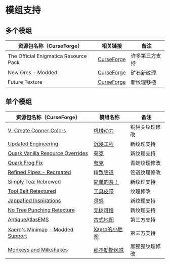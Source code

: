 # 模组支持

## 多个模组

| 资源包名称（CurseForge）              | 相关链接                                                                                                     | 备注           |
| ------------------------------------- | ------------------------------------------------------------------------------------------------------------ | -------------- |
| The Official Enigmatica Resource Pack | [CurseForge](https://www.curseforge.com/minecraft/texture-packs/the-official-enigmatica-resource-pack-16x16) | 许多第三方支持 |
| New Ores - Modded                     | [CurseForge](https://www.curseforge.com/minecraft/texture-packs/new-ores-modded-extension)                   | 矿石新纹理     |
| Future Texture                        | [CurseForge](https://www.curseforge.com/minecraft/texture-packs/future-texture)                              | 新纹理移植     |

## 单个模组

| 资源包名称（CurseForge）                                                                                                | 模组名称                                              | 备注           |
| ----------------------------------------------------------------------------------------------------------------------- | ----------------------------------------------------- | -------------- |
| [V. Create Copper Colors](https://www.curseforge.com/minecraft/texture-packs/vanilla-copper-colors)                     | [机械动力](https://www.mcmod.cn/class/2021.html)      | 铜相关纹理修改 |
| [Updated Engineering](https://www.curseforge.com/minecraft/texture-packs/updated-engineering)                           | [沉浸工程](https://www.mcmod.cn/class/463.html)       | 新纹理支持     |
| [Quark Vanilla Resource Overrides](https://www.curseforge.com/minecraft/texture-packs/quark-vanilla-resource-overrides) | [夸克](https://www.mcmod.cn/class/527.html)           | 新纹理支持     |
| [Quark Frog Fix](https://www.curseforge.com/minecraft/texture-packs/quark-frog-fix)                                     | [夸克](https://www.mcmod.cn/class/527.html)           | 青蛙纹理修改   |
| [Refined Pipes - Recreated](https://www.curseforge.com/minecraft/texture-packs/refined-pipes-recreated)                 | [精致管道](https://www.mcmod.cn/class/3070.html)      | 管道纹理修改   |
| [Simply Tea: Rebrewed](https://www.curseforge.com/minecraft/texture-packs/simply-tea-rebrewed)                          | [简单的茶！](https://www.mcmod.cn/class/3597.html)    | 新纹理支持     |
| [Tool Belt Retextured](https://www.curseforge.com/minecraft/texture-packs/tool-belt-retextured)                         | [工具皮带](https://www.mcmod.cn/class/2649.html)      | 纹理修改       |
| [Jappafied Inspirations](https://www.curseforge.com/minecraft/texture-packs/jappafied-inspirations)                     | [灵感](https://www.mcmod.cn/class/1122.html)          | 新纹理支持     |
| [No Tree Punching Retexture](https://www.curseforge.com/minecraft/texture-packs/no-tree-punching-retexture)             | [无树可撸](https://www.mcmod.cn/class/2138.html)      | 新纹理支持     |
| [AntiqueAtlasEMS](https://www.curseforge.com/minecraft/texture-packs/antiqueatlasems)                                   | [古式地图](https://www.mcmod.cn/class/1308.html)      | 第三方支持     |
| [Xaero's Minimap - Modded Support](https://www.curseforge.com/minecraft/texture-packs/xaeros-minimap-modded-support)    | [Xaero的小地图](https://www.mcmod.cn/class/1701.html) | 第三方支持     |
| [Monkeys and Milkshakes](https://www.curseforge.com/minecraft/texture-packs/monkeys-and-milkshakes)                     | [那不勒斯风味](https://www.mcmod.cn/class/3212.html)  | 黑猩猩纹理修改 |
